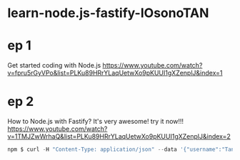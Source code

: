 # learn-node.js-fastify-IOsonoTAN

# ep 1

Get started coding with Node.js
https://www.youtube.com/watch?v=fpru5rGyVPo&list=PLKu89HRrYLaqUetwXo9pKUUI1gXZenplJ&index=1

# ep 2

How to Node.js with Fastify? It's very awesome! try it now!!!
https://www.youtube.com/watch?v=1TMJZwWrhaQ&list=PLKu89HRrYLaqUetwXo9pKUUI1gXZenplJ&index=2

```javascript
npm $ curl -H "Content-Type: application/json" --data '{"username":"Tan"}' http://localhost:3001/user     
```                                                              